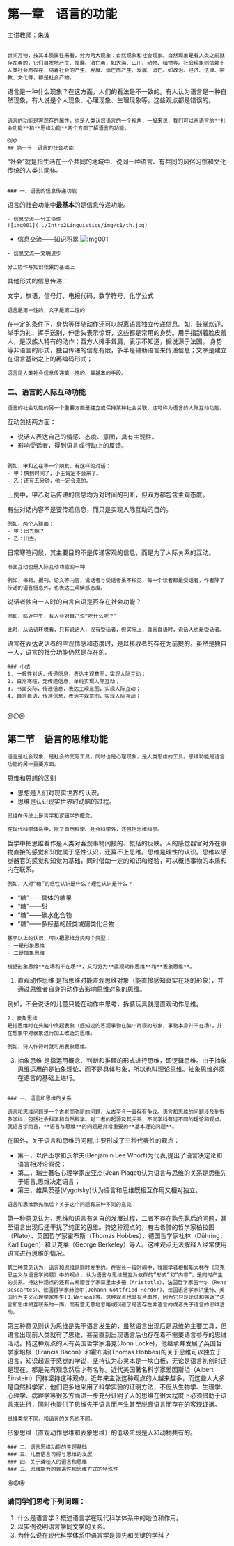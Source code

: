 # 第一章　语言的功能

主讲教师：朱波
~~~~

世间万物，按其本质属性来看，分为两大现象：自然现象和社会现象。自然现象是有人类之前就存在着的，它们自发地产生、发展、消亡着，如大海、山川、动物、植物等。社会现象则依赖于人类社会而存在，随着社会的产生、发展、消亡而产生、发展、消亡。如政治、经济、法律、宗教、文化等，都是社会产物。
~~~~

语言是一种什么现象？在这方面，人们的看法是不一致的。有人认为语言是一种自然现象，有人说是个人现象、心理现象、生理现象等。这些观点都是错误的。
~~~~

语言的功能是客观存的属性，也是人类认识语言的一个视角，一般来说，我们可以从语言的**社会功能**和**思维功能**两个方面了解语言的功能。

@@@
## 第一节　语言的社会功能
~~~~
“社会”就是指生活在一个共同的地域中、说同一种语言、有共同的风俗习惯和文化传统的人类共同体。
~~~~

### 一、语言的信息传递功能
~~~~
语言的社会功能中**最基本**的是信息传递功能。
~~~~
- 信息交流——分工协作
![img001](../Intro2Linguistics/img/c1/th.jpg)
~~~~
- 信息交流——知识积累
![img001](../Intro2Linguistics/img/c1/books.jpg)
~~~~
- 信息交流——文明进步

分工协作与知识积累的基础上

~~~~
其他形式的信息传递：

文字，旗语，信号灯，电报代码，数学符号，化学公式

~~~~
语言是第一性的，文字是第二性的
~~~~
在一定的条件下，身势等伴随动作还可以脱离语言独立传递信息。如，鼓掌欢迎，举手为礼，挥手送别，伸舌头表示惊讶，这些都是常用的身势。用手指刮着脸皮羞人，是汉族人特有的动作；西方人摊手耸肩，表示不知道，据说源于法国。
身势等非语言的形式，独自传递的信息有限，多半是辅助语言来传递信息；文字是建立在语言基础之上的再编码形式；
~~~~
语言是人类社会信息传递第一性的、最基本的手段。
~~~~

### 二、语言的人际互动功能
~~~~
语言的社会功能的另一个重要方面是建立或保持某种社会关联，这可称为语言的人际互动功能。
~~~~

互动包括两方面：

- 说话人表达自己的情感、态度、意图，具有主观性。
- 影响受话者，得到语言或行动上的反馈。
~~~~

例如，甲和乙在等一个朋友，有这样的对话：
- 甲：快到时间了，小王肯定不会来了。
- 乙：还有五分钟，他一定会来的。
~~~~
上例中，甲乙对话传递的信息均为对时间的判断，但双方都包含主观态度。

有些对话内容不是要传递信息，而只是实现人际互动的目的。
~~~~
例如，两个人碰面：
- 甲：出去啊？
- 乙：出去。
~~~~
日常寒暄问候，其主要目的不是传递客观的信息，而是为了人际关系的互动。
~~~~
书面互动也是人际互动功能的一种

例如，书籍、报刊、论文等内容，说话者与受话者虽不相见，每一个读者都是受话者，作者除了传递的语言信息外，也表达主观情感态度。
~~~~
说话者独自一人时的自言自语是否存在社会功能？
~~~~
例如，临近中午，有人会对自己说“吃什么呢？”

此时，从话语环境看，只有说话人，没有受话者，但实际上，自言自语时，说话人也是受话者。
~~~~
语言在表达说话者的主观情感和态度时，是以接收者的存在为前提的。虽然是独自一人，语言的社会功能仍然是存在的。
~~~~
### 小结
1. 一般性对话，传递信息，表达主观意图，实现人际互动；
2. 日常寒暄，无传递信息，单纯实现人际互动；
3. 书面交际，传递信息，表达主观意图，实现人际互动；
4. 自言自语，传递信息，表达主观意图，实现人际互动；


~~~~
@@@
## 第二节　语言的思维功能
~~~~
语言是社会现象，是社会的交际工具，同时也是心理现象，是人类思维的工具。思维功能是语言功能的另一重要方面。
~~~~
思维和思想的区别

- 思想是人们对现实世界的认识。
- 思维是认识现实世界时动脑的过程。
~~~~
思维在传统上是哲学和逻辑学的概念。

在现代科学体系中，除了自然科学、社会科学外，还包括思维科学。
~~~~
哲学中把思维看作是人类对客观事物间接的、概括的反映。人的感觉器官对外在事物直接的感觉和知觉属于感性认识，还算不上思维。思维是理性的认识。思维以感觉器官的感觉和知觉为基础，同时借助一定的知识和经验，可以概括事物的本质和内在联系。
~~~~
例如，人对“糖”的感性认识是什么？理性认识是什么？
~~~~
- “糖”——具体的糖果
- “糖”——甜
- “糖”——碳水化合物
- “糖”——多羟基的醛类或酮类化合物
~~~~
基于以上的认识，可以把思维分类两个类型：
- 一是形象思维
- 二是抽象思维

根据形象思维**在场和不在场**，又可分为**直观动作思维**和**表象思维**。
~~~~
1. 直观动作思维
是指思维时能直观思维对象（能直接感知真实在场的形象），并通过思维者自身的动作去影响思维对象的思维。

例如，不会说话的儿童只能在动作中思考，拆装玩具就是直观动作思维。
~~~~
2. 表象思维
是指思维时在头脑中唤起表象（感知过的客观事物在脑中再现的形象，事物本身并不在场），并在想象中对表象进行加工改造的思维。

例如，诗人作诗时就可用表象思维。
~~~~
3. 抽象思维
是指运用概念、判断和推理的形式进行思维，即逻辑思维。由于抽象思维运用的是抽象理论，而不是具体形象，所以也叫理论思维。抽象思维必须在语言的基础上进行。
~~~~

### 一、语言和思维的关系

语言和思维问题是一个古老而弥新的问题，从古至今一直存有争议。语言和思维的问题涉及到很多学科，包括社会科学和自然科学。对二者的起源及其关系，不同学科有过不同的理论和观点。就语言学而言，**语言与思维**的问题是非常重要的**基本理论问题**。
~~~~
在国外，关于语言和思维的问题,主要形成了三种代表性的观点：
- 第一，以萨丕尔和沃尔夫(Benjamin Lee Whorf)为代表,提出了语言决定论和语言相对论假说；
- 第二，瑞士著名心理学家皮亚杰(Jean Piaget)认为语言与思维的关系是思维先于语言,思维决定语言；
- 第三，维果茨基(Vygotsky)认为语言和思维既相互作用又相对独立。
~~~~
语言和思维孰先孰后？关于这个问题有三种不同的意见：
~~~~
第一种意见认为，思维和语言有各自的发展过程，二者不存在孰先孰后的问题，甚至语言出现后还干扰了纯正的思维。持这种观点的，有古希腊的哲学家柏拉图（Plato）、英国哲学家霍布斯（Thomas Hobbes）、德国哲学家杜林（Dühring，Karl Eugen）和贝克莱（George Berkeley）等人。这种观点无法解释人经常使用语言进行思维的情况。
~~~~
第二种意见认为，语言和思维是同时发生的。在很长一段时间中，我国学者根据斯大林在《马克思主义与语言学问题》中的观点, 认为语言与思维是互为依存的“形式”和“内容”，是同时产生的关系。持这种观点的还有古希腊哲学家亚里士多德（Aristotle）、法国哲学家笛卡尔（Rene Descartes）、德国哲学家赫德尔(Johann Gottfried Herder)、德国语言学家洪堡特、美国行为主义心理学家华生(J.Watson)等。这种观点也具有片面性，因为它只是论证和强调了语言和思维相互联系的一面，而有意无意地忽略或回避了是否存在非语言的或者先于语言的思维活动。
~~~~
第三种意见则认为思维是先于语言发生的，虽然语言出现后是思维的主要工具，但语言出现前人类就有了思维，甚至直到出现语言后也存在着不需要语言参与的思维活动。持这种观点的人有英国哲学家洛克(John Locke)，他继承并发展了英国哲学家培根（Francis Bacon）和霍布斯(Thomas Hobbes)的关于思维可以独立于语言，知识起源于感觉的学说，坚持认为心灵本是一块白板，无论是语言初创时还是现在，都是先有观念然后才有名称。近代美国著名科学家爱因斯坦（Albert Einstein）同样坚持这种观点。近年来主张这种观点的人越来越多，而这些人大多是自然科学家，他们更多地采用了科学实验的证明方法，不但从生物学、生理学、心理学、病理学等很多方面进一步充分证明了人的思维在很大程度上必须借助于语言来进行，同时也提供了思维先于语言而产生甚至脱离语言而存在的客观证据。
~~~~
思维类型不同，和语言的关系也不同。

~~~~
形象思维（直观动作思维和表象思维）的低级阶段是人和动物共有的。
~~~~
### 二、语言思维功能的生理基础
### 三、儿童语言习得与思维的发展
### 四、关于聋哑人的语言和思维
### 五、思维能力的普遍性和思维方式的特殊性
~~~~

@@@
### 请同学们思考下列问题：

1. 什么是语言学？概述语言学在现代科学体系中的地位和作用。
2. 以实例说明语言学同文学的关系。
3. 为什么说在现代科学体系中语言学是领先和关键的学科？

